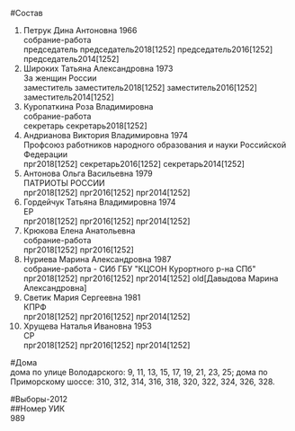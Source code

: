 #Состав  
1. Петрук Дина Антоновна 1966  
    собрание-работа  
    председатель председатель2018[1252] председатель2016[1252] председатель2014[1252]  
2. Широких Татьяна Александровна 1973  
    За женщин России  
    заместитель заместитель2018[1252] заместитель2016[1252] заместитель2014[1252]  
3. Куропаткина Роза Владимировна  
    собрание-работа  
    секретарь секретарь2018[1252]  
4. Андрианова Виктория Владимировна 1974  
    Профсоюз работников народного образования и науки Российской Федерации  
    прг2018[1252] секретарь2016[1252] секретарь2014[1252]  
5. Антонова Ольга Васильевна 1979  
    ПАТРИОТЫ РОССИИ  
    прг2018[1252] прг2016[1252] прг2014[1252]  
6. Гордейчук Татьяна Владимировна 1974  
    ЕР  
    прг2018[1252] прг2016[1252] прг2014[1252]  
7. Крюкова Елена Анатольевна  
    собрание-работа  
    прг2018[1252] прг2016[1252]  
8. Нуриева Марина Александровна 1987  
    собрание-работа - СИб ГБУ "КЦСОН Курортного р-на СПб"  
    прг2018[1252] прг2016[1252] прг2014[1252] old[Давыдова Марина Александровна]  
9. Светик Мария Сергеевна 1981  
    КПРФ  
    прг2018[1252] прг2016[1252] прг2014[1252]  
10. Хрущева Наталья Ивановна 1953  
    СР  
    прг2018[1252] прг2016[1252] прг2014[1252]  

#Дома  
дома по улице Володарского: 9, 11, 13, 15, 17, 19, 21, 23, 25; дома по Приморскому шоссе: 310, 312, 314, 316, 318, 320, 322, 324, 326, 328.  
  
#Выборы-2012  
##Номер УИК  
989  
